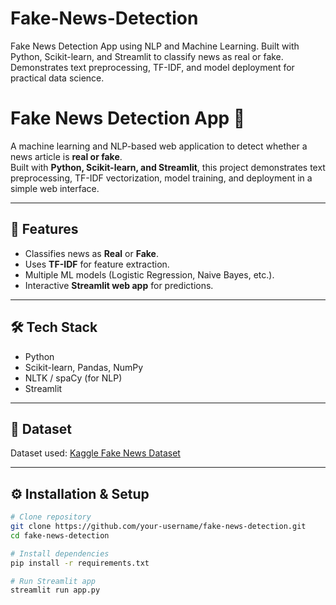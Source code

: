 # Fake-News-Detection
Fake News Detection App using NLP and Machine Learning. Built with Python, Scikit-learn, and Streamlit to classify news as real or fake. Demonstrates text preprocessing, TF-IDF, and model deployment for practical data science.
# Fake News Detection App 📰

A machine learning and NLP-based web application to detect whether a news article is **real or fake**.  
Built with **Python, Scikit-learn, and Streamlit**, this project demonstrates text preprocessing, TF-IDF vectorization, model training, and deployment in a simple web interface.

---

## 🚀 Features
- Classifies news as **Real** or **Fake**.
- Uses **TF-IDF** for feature extraction.
- Multiple ML models (Logistic Regression, Naive Bayes, etc.).
- Interactive **Streamlit web app** for predictions.

---

## 🛠 Tech Stack
- Python  
- Scikit-learn, Pandas, NumPy  
- NLTK / spaCy (for NLP)  
- Streamlit  

---

## 📂 Dataset
Dataset used: [Kaggle Fake News Dataset](https://www.kaggle.com/c/fake-news)

---

## ⚙️ Installation & Setup
```bash
# Clone repository
git clone https://github.com/your-username/fake-news-detection.git
cd fake-news-detection

# Install dependencies
pip install -r requirements.txt

# Run Streamlit app
streamlit run app.py



